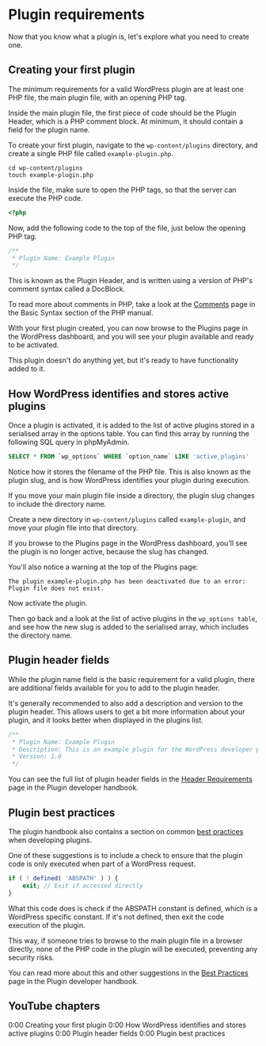 # Plugin requirements

Now that you know what a plugin is, let's explore what you need to create one.

## Creating your first plugin

The minimum requirements for a valid WordPress plugin are at least one PHP file, the main plugin file, with an opening PHP tag.

Inside the main plugin file, the first piece of code should be the Plugin Header, which is a PHP comment block. At minimum, it should contain a field for the plugin name. 

To create your first plugin, navigate to the `wp-content/plugins` directory, and create a single PHP file called `example-plugin.php`.

```
cd wp-content/plugins
touch example-plugin.php
```

Inside the file, make sure to open the PHP tags, so that the server can execute the PHP code.

```php
<?php
```

Now, add the following code to the top of the file, just below the opening PHP tag.

```php
/**
 * Plugin Name: Example Plugin
 */
```

This is known as the Plugin Header, and is written using a version of PHP's comment syntax called a DocBlock. 

To read more about comments in PHP, take a look at the [Comments](https://www.php.net/manual/en/language.basic-syntax.comments.php) page in the Basic Syntax section of the PHP manual.

With your first plugin created, you can now browse to the Plugins page in the WordPress dashboard, and you will see your plugin available and ready to be activated.

This plugin doesn't do anything yet, but it's ready to have functionality added to it. 

## How WordPress identifies and stores active plugins

Once a plugin is activated, it is added to the list of active plugins stored in a serialised array in the options table. You can find this array by running the following SQL query in phpMyAdmin. 

```sql
SELECT * FROM `wp_options` WHERE `option_name` LIKE 'active_plugins'
```

Notice how it stores the filename of the PHP file. This is also known as the plugin slug, and is how WordPress identifies your plugin during execution.

If you move your main plugin file inside a directory, the plugin slug changes to include the directory name. 

Create a new directory in `wp-content/plugins` called `example-plugin`, and move your plugin file into that directory.

If you browse to the Plugins page in the WordPress dashboard, you'll see the plugin is no longer active, because the slug has changed. 

You'll also notice a warning at the top of the Plugins page:

```
The plugin example-plugin.php has been deactivated due to an error: Plugin file does not exist.
```

Now activate the plugin. 

Then go back and a look at the list of active plugins in the `wp_options table`, and see how the new slug is added to the serialised array, which includes the directory name.

## Plugin header fields

While the plugin name field is the basic requirement for a valid plugin, there are additional fields available for you to add to the plugin header. 

It's generally recommended to also add a description and version to the plugin header. This allows users to get a bit more information about your plugin, and it looks better when displayed in the plugins list. 

```php
/**
 * Plugin Name: Example Plugin
 * Description: This is an example plugin for the WordPress developer pathway.
 * Version: 1.0
 */
```

You can see the full list of plugin header fields in the [Header Requirements](https://developer.wordpress.org/plugins/plugin-basics/header-requirements/) page in the Plugin developer handbook.

## Plugin best practices

The plugin handbook also contains a section on common [best practices](https://developer.wordpress.org/plugins/plugin-basics/best-practices/) when developing plugins. 

One of these suggestions is to include a check to ensure that the plugin code is only executed when part of a WordPress request.

```php
if ( ! defined( 'ABSPATH' ) ) {
	exit; // Exit if accessed directly
}
```

What this code does is check if the ABSPATH constant is defined, which is a WordPress specific constant. If it's not defined, then exit the code execution of the plugin. 

This way, if someone tries to browse to the main plugin file in a browser directly, none of the PHP code in the plugin will be executed, preventing any security risks. 

You can read more about this and other suggestions in the [Best Practices](https://developer.wordpress.org/plugins/plugin-basics/best-practices/) page in the Plugin developer handbook.

## YouTube chapters

0:00 Creating your first plugin
0:00 How WordPress identifies and stores active plugins
0:00 Plugin header fields
0:00 Plugin best practices